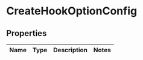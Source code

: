 
# CreateHookOptionConfig

## Properties
Name | Type | Description | Notes
------------ | ------------- | ------------- | -------------



